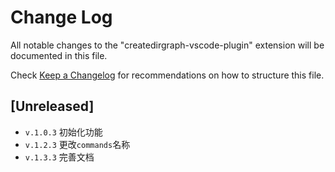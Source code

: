# Change Log

All notable changes to the "createdirgraph-vscode-plugin" extension will be documented in this file.

Check [Keep a Changelog](http://keepachangelog.com/) for recommendations on how to structure this file.

## [Unreleased]

- `v.1.0.3` 初始化功能
- `v.1.2.3` 更改`commands`名称
- `v.1.3.3` 完善文档